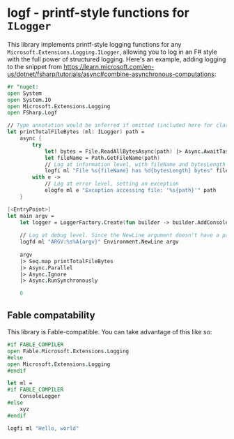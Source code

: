 # logf - printf-style functions for `ILogger`

This library implements printf-style logging functions for any `Microsoft.Extensions.Logging.ILogger`, allowing you to log in an F# style with the full power of structured logging.
Here's an example, adding logging to the snippet from https://learn.microsoft.com/en-us/dotnet/fsharp/tutorials/async#combine-asynchronous-computations:

```fsharp
#r "nuget: 
open System
open System.IO
open Microsoft.Extensions.Logging
open FSharp.Logf

// Type annotation would be inferred if omitted (included here for clarity)
let printTotalFileBytes (ml: ILogger) path =
    async {
        try
            let! bytes = File.ReadAllBytesAsync(path) |> Async.AwaitTask
            let fileName = Path.GetFileName(path)
            // Log at information level, with fileName and bytesLength as the parameter names for any logging sinks supporting structured logging
            logfi ml "File %s{fileName} has %d{bytesLength} bytes" fileName bytes.Length
        with e -> 
            // Log at error level, setting an exception
            elogfe ml e "Exception accessing file: '%s{path}'" path
    }

[<EntryPoint>]
let main argv =
    let logger = LoggerFactory.Create(fun builder -> builder.AddConsole().SetMinimumLevel(LogLevel.Debug) |> ignore)
    
    // Log at debug level. Since the NewLine argument doesn't have a parameter name right after it, it will be baked directly into the string. The argv argument, however, will be parameterized like the others.
    logfd ml "ARGV:%s%A{argv}" Environment.NewLine argv
    
    argv
    |> Seq.map printTotalFileBytes
    |> Async.Parallel
    |> Async.Ignore
    |> Async.RunSynchronously

    0
```

## Fable compatability

This library is Fable-compatible. You can take advantage of this like so:

```fsharp
#if FABLE_COMPILER
open Fable.Microsoft.Extensions.Logging
#else
open Microsoft.Extensions.Logging
#endif

let ml =
#if FABLE_COMPILER
    ConsoleLogger
#else
    xyz
#endif

logfi ml "Hello, world"
```
